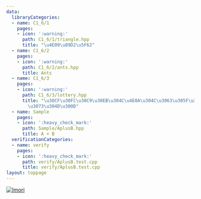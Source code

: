 ```yaml
---
data:
  libraryCategories:
  - name: C1_6/1
    pages:
    - icon: ':warning:'
      path: C1_6/1/triangle.hpp
      title: "\u4E09\u89D2\u5F62"
  - name: C1_6/2
    pages:
    - icon: ':warning:'
      path: C1_6/2/ants.hpp
      title: Ants
  - name: C1_6/3
    pages:
    - icon: ':warning:'
      path: C1_6/3/lottery.hpp
      title: "\u30CF\u30FC\u30C9\u30EB\u304C\u4E0A\u304C\u3063\u305F\u300C\u304F\u3058\
        \u3073\u304D\u300D"
  - name: Sample
    pages:
    - icon: ':heavy_check_mark:'
      path: Sample/AplusB.hpp
      title: A + B
  verificationCategories:
  - name: verify
    pages:
    - icon: ':heavy_check_mark:'
      path: verify/AplusB.test.cpp
      title: verify/AplusB.test.cpp
layout: toppage
---
```

[![lmori](https://img.shields.io/endpoint?url=https%3A%2F%2Fatcoder-badges.now.sh%2Fapi%2Fatcoder%2Fjson%2Flmori)](https://atcoder.jp/users/lmori)